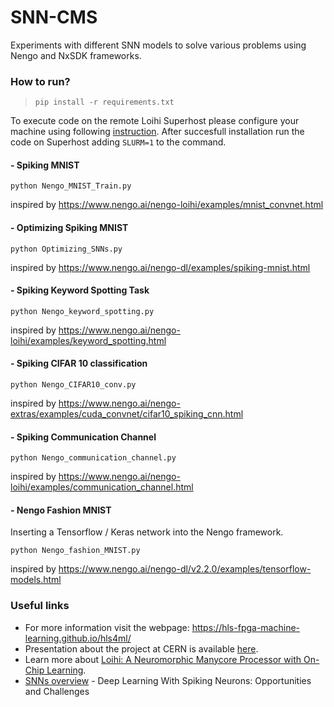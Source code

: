 # SNN-CMS
Experiments with different SNN models to solve various problems using Nengo and NxSDK frameworks.

### How to run?
>~~~~
>pip install -r requirements.txt
>~~~~

To execute code on the remote Loihi Superhost please configure your machine using following [instruction]( https://www.nengo.ai/nengo-loihi/installation.html). After succesfull installation run the code on Superhost adding `SLURM=1` to the command.

#### - Spiking MNIST
 `python Nengo_MNIST_Train.py`
 
inspired by https://www.nengo.ai/nengo-loihi/examples/mnist_convnet.html

#### - Optimizing Spiking MNIST
 `python Optimizing_SNNs.py`
 
inspired by https://www.nengo.ai/nengo-dl/examples/spiking-mnist.html

#### - Spiking Keyword Spotting Task
 `python Nengo_keyword_spotting.py`
 
inspired by https://www.nengo.ai/nengo-loihi/examples/keyword_spotting.html

#### - Spiking CIFAR 10 classification
 `python Nengo_CIFAR10_conv.py`
 
inspired by https://www.nengo.ai/nengo-extras/examples/cuda_convnet/cifar10_spiking_cnn.html

#### - Spiking Communication Channel
 `python Nengo_communication_channel.py`
 
inspired by https://www.nengo.ai/nengo-loihi/examples/communication_channel.html

#### - Nengo Fashion MNIST
Inserting a Tensorflow / Keras network into the Nengo framework.

`python Nengo_fashion_MNIST.py`
 
inspired by https://www.nengo.ai/nengo-dl/v2.2.0/examples/tensorflow-models.html


### Useful links

* For more information visit the webpage: https://hls-fpga-machine-learning.github.io/hls4ml/
* Presentation about the project at CERN is available [here](https://indico.cern.ch/event/830003/contributions/3523519/?fbclid=IwAR0hQG6KLb1oqnAyZy_GtXAGA23O4FtIIORfAUUhWlLxHRuarscMi1Bmfyc).
* Learn more about [Loihi: A Neuromorphic
Manycore Processor with
On-Chip Learning](https://ieeexplore.ieee.org/stamp/stamp.jsp?tp=&arnumber=8259423).
* [SNNs overview](https://www.frontiersin.org/articles/10.3389/fnins.2018.00774/full) - Deep Learning With Spiking Neurons: Opportunities and Challenges

